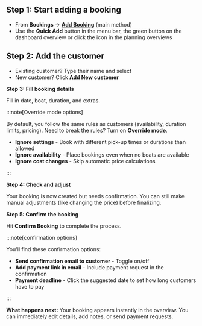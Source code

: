 ## Step 1: Start adding a booking

- From **Bookings** → **[Add Booking](https://dashboard.letsbook.app/bookings/add)** (main method)
- Use the **Quick Add** button in the menu bar, the green button on the dashboard overview or click the icon in the planning overviews

## Step 2: Add the customer

- Existing customer? Type their name and select
- New customer? Click **Add New customer**

**Step 3: Fill booking details** 

Fill in date, boat, duration, and extras. 


:::note[Override mode options] 

By default, you follow the same rules as customers (availability, duration limits, pricing). Need to break the rules? Turn on **Override mode**.

- **Ignore settings** - Book with different pick-up times or durations than allowed
- **Ignore availability** - Place bookings even when no boats are available
- **Ignore cost changes** - Skip automatic price calculations

:::

**Step 4: Check and adjust** 

Your booking is now created but needs confirmation. You can still make manual adjustments (like changing the price) before finalizing.

**Step 5: Confirm the booking** 

Hit **Confirm Booking** to complete the process.

:::note[confirmation options]

You'll find these confirmation options:

- **Send confirmation email to customer** - Toggle on/off
- **Add payment link in email** - Include payment request in the confirmation
- **Payment deadline** - Click the suggested date to set how long customers have to pay

:::

**What happens next:** Your booking appears instantly in the overview. You can immediately edit details, add notes, or send payment requests.